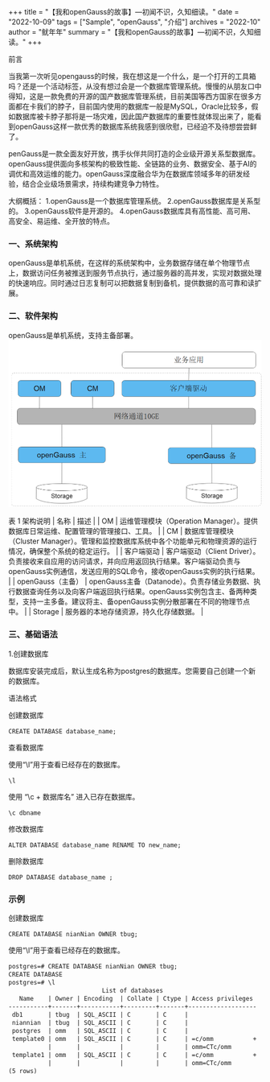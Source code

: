 +++
title = "【我和openGauss的故事】—初闻不识，久知细读。"
date = "2022-10-09"
tags = ["Sample", "openGauss", "介绍"]
archives = "2022-10"
author = "鱿年年"
summary = "【我和openGauss的故事】—初闻不识，久知细读。"
+++

前言

当我第一次听见opengauss的时候，我在想这是一个什么，是一个打开的工具箱吗？还是一个活动标签，从没有想过会是一个数据库管理系统。慢慢的从朋友口中得知，这是一款免费的开源的国产数据库管理系统，目前美国等西方国家在很多方面都在卡我们的脖子，目前国内使用的数据库一般是MySQL，Oracle比较多，假如数据库被卡脖子那将是一场灾难，因此国产数据库的重要性就体现出来了，能看到openGauss这样一款优秀的数据库系统我感到很欣慰，已经迫不及待想尝尝鲜了。

penGauss是一款全面友好开放，携手伙伴共同打造的企业级开源关系型数据库。openGauss提供面向多核架构的极致性能、全链路的业务、数据安全、基于AI的调优和高效运维的能力。openGauss深度融合华为在数据库领域多年的研发经验，结合企业级场景需求，持续构建竞争力特性。

大纲概括：
1.openGauss是一个数据库管理系统。
2.openGauss数据库是关系型的。
3.openGauss软件是开源的。
4.openGauss数据库具有高性能、高可用、高安全、易运维、全开放的特点。

### 一、系统架构

openGauss是单机系统，在这样的系统架构中，业务数据存储在单个物理节点上，数据访问任务被推送到服务节点执行，通过服务器的高并发，实现对数据处理的快速响应。同时通过日志复制可以把数据复制到备机，提供数据的高可靠和读扩展。

### 二、软件架构

openGauss是单机系统，支持主备部署。
![输入图片说明](../../../../%E5%BE%AE%E4%BF%A1%E6%88%AA%E5%9B%BE_20221009220109.png)

表 1 架构说明
| 名称  | 描述  |
| OM  |  运维管理模块（Operation Manager）。提供数据库日常运维、配置管理的管理接口、工具。 |
| CM  |  数据库管理模块（Cluster Manager）。管理和监控数据库系统中各个功能单元和物理资源的运行情况，确保整个系统的稳定运行。 |
| 客户端驱动  | 客户端驱动（Client Driver）。负责接收来自应用的访问请求，并向应用返回执行结果。客户端驱动负责与openGauss实例通信，发送应用的SQL命令，接收openGauss实例的执行结果。  |
| openGauss（主备） | openGauss主备（Datanode）。负责存储业务数据、执行数据查询任务以及向客户端返回执行结果。openGauss实例包含主、备两种类型，支持一主多备。建议将主、备openGauss实例分散部署在不同的物理节点中。  |
| Storage  |  服务器的本地存储资源，持久化存储数据。 |

### 三、基础语法

1.创建数据库

数据库安装完成后，默认生成名称为postgres的数据库。您需要自己创建一个新的数据库。

语法格式

创建数据库

```
CREATE DATABASE database_name;
```
查看数据库

使用“\l”用于查看已经存在的数据库。

```
\l
```
使用 “\c + 数据库名” 进入已存在数据库。

```
\c dbname
```
修改数据库

```
ALTER DATABASE database_name RENAME TO new_name;
```
删除数据库

```
DROP DATABASE database_name ;
```
### 示例

创建数据库

```
CREATE DATABASE nianNian OWNER tbug;
```
使用“\l”用于查看已经存在的数据库。


```
postgres=# CREATE DATABASE nianNian OWNER tbug;
CREATE DATABASE
postgres=# \l
                          List of databases
   Name    | Owner | Encoding  | Collate | Ctype | Access privileges 
-----------+-------+-----------+---------+-------+-------------------
 db1       | tbug  | SQL_ASCII | C       | C     | 
 niannian  | tbug  | SQL_ASCII | C       | C     | 
 postgres  | omm   | SQL_ASCII | C       | C     | 
 template0 | omm   | SQL_ASCII | C       | C     | =c/omm           +
           |       |           |         |       | omm=CTc/omm
 template1 | omm   | SQL_ASCII | C       | C     | =c/omm           +
           |       |           |         |       | omm=CTc/omm
(5 rows)

```

